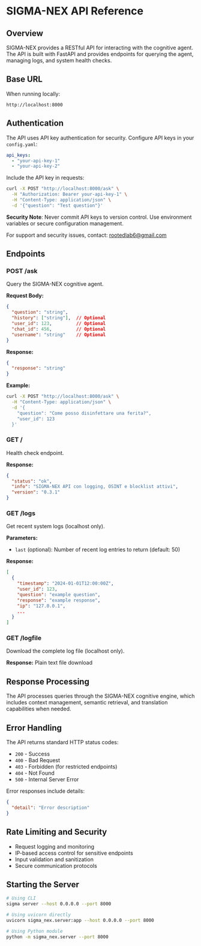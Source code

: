 # SIGMA-NEX API Reference

## Overview

SIGMA-NEX provides a RESTful API for interacting with the cognitive agent. The API is built with FastAPI and provides endpoints for querying the agent, managing logs, and system health checks.

## Base URL

When running locally:
```
http://localhost:8000
```

## Authentication

The API uses API key authentication for security. Configure API keys in your `config.yaml`:

```yaml
api_keys:
  - "your-api-key-1"
  - "your-api-key-2"
```

Include the API key in requests:

```bash
curl -X POST "http://localhost:8000/ask" \
  -H "Authorization: Bearer your-api-key-1" \
  -H "Content-Type: application/json" \
  -d '{"question": "Test question"}'
```

**Security Note**: Never commit API keys to version control. Use environment variables or secure configuration management.

For support and security issues, contact: rootedlab6@gmail.com

## Endpoints

### POST /ask

Query the SIGMA-NEX cognitive agent.

**Request Body:**
```json
{
  "question": "string",
  "history": ["string"],  // Optional
  "user_id": 123,         // Optional
  "chat_id": 456,         // Optional
  "username": "string"    // Optional
}
```

**Response:**
```json
{
  "response": "string"
}
```

**Example:**
```bash
curl -X POST "http://localhost:8000/ask" \
  -H "Content-Type: application/json" \
  -d '{
    "question": "Come posso disinfettare una ferita?",
    "user_id": 123
  }'
```

### GET /

Health check endpoint.

**Response:**
```json
{
  "status": "ok",
  "info": "SIGMA-NEX API con logging, OSINT e blocklist attivi",
  "version": "0.3.1"
}
```

### GET /logs

Get recent system logs (localhost only).

**Parameters:**
- `last` (optional): Number of recent log entries to return (default: 50)

**Response:**
```json
[
  {
    "timestamp": "2024-01-01T12:00:00Z",
    "user_id": 123,
    "question": "example question",
    "response": "example response",
    "ip": "127.0.0.1",
    ...
  }
]
```

### GET /logfile

Download the complete log file (localhost only).

**Response:** Plain text file download

## Response Processing

The API processes queries through the SIGMA-NEX cognitive engine, which includes context management, semantic retrieval, and translation capabilities when needed.

## Error Handling

The API returns standard HTTP status codes:

- `200` - Success
- `400` - Bad Request
- `403` - Forbidden (for restricted endpoints)
- `404` - Not Found
- `500` - Internal Server Error

Error responses include details:
```json
{
  "detail": "Error description"
}
```

## Rate Limiting and Security

- Request logging and monitoring
- IP-based access control for sensitive endpoints
- Input validation and sanitization
- Secure communication protocols

## Starting the Server

```bash
# Using CLI
sigma server --host 0.0.0.0 --port 8000

# Using uvicorn directly
uvicorn sigma_nex.server:app --host 0.0.0.0 --port 8000

# Using Python module
python -m sigma_nex.server --port 8000
```
